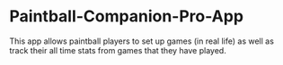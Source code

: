 # Paintball-Companion-Pro-App
This app allows paintball players to set up games (in real life) as well as track their all time stats from games that they have played. 
